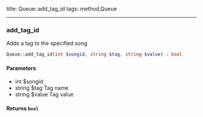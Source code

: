 title: Queue::add_tag_id
tags: method,Queue

---

<div class="method">
<h3 class="method-name">add_tag_id</h3>
<p>Adds a tag to the specified song</p>

```php
Queue::add_tag_id(int $songid, string $tag, string $value) : bool
```

#### Parameters

*  int $songid
*  string $tag Tag name
*  string $value Tag value


#### Returns `bool`




</div>